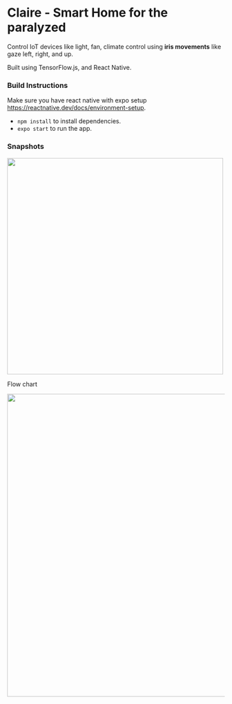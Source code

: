 # Claire - Smart Home for the paralyzed

Control IoT devices like light, fan, climate control using **iris movements** like gaze left, right, and up.

Built using TensorFlow.js, and React Native.

### Build Instructions
Make sure you have react native with expo setup https://reactnative.dev/docs/environment-setup.

- `npm install` to install dependencies.
- `expo start` to run the app.

### Snapshots
<img src="https://user-images.githubusercontent.com/29673073/143979606-9e973c94-e0b8-4dc3-94f9-0e72469d71a7.jpeg" height="500">

Flow chart

<img src="https://user-images.githubusercontent.com/29673073/143983801-48f5eebe-bf70-4789-b431-6cb1b4de767d.jpg" height="700">

